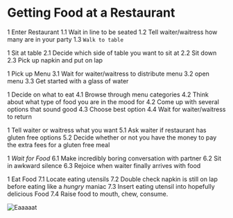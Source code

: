 # Getting Food at a Restaurant

1 Enter Restaurant
  1.1 Wait in line to be seated
  1.2 Tell waiter/waitress how many are in your party
  1.3 `Walk to table`

1 Sit at table
  2.1 Decide which side of table you want to sit at
  2.2 Sit down
  2.3 Pick up napkin and put on lap

1 Pick up Menu
  3.1 Wait for waiter/waitress to distribute menu
  3.2 open menu
  3.3 Get started with a glass of water

1 Decide on what to eat
  4.1 Browse through menu categories
  4.2 Think about what type of food you are in the mood for
  4.2 Come up with several options that sound good
  4.3 Choose best option
  4.4 Wait for waiter/waitress to return

1 Tell waiter or waitress what you want
  5.1 Ask waiter if restaurant has gluten free options
  5.2 Decide whether or not you have the money to pay the extra fees for a gluten free meal

1 _Wait for Food_
  6.1 Make incredibly boring conversation with partner
  6.2 Sit in awkward silence
  6.3 Rejoice when waiter finally arrives with food
  
1 Eat Food
  7.1 Locate eating utensils
  7.2 Double check napkin is still on lap before eating like a *hungry* maniac
  7.3 Insert eating utensil into hopefully delicious Food
  7.4 Raise food to mouth, chew, consume.

![Eaaaaat](https://www.google.com/url?sa=i&source=images&cd=&cad=rja&uact=8&ved=2ahUKEwjW4Ke1o6bgAhUo2oMKHS3SCuMQjRx6BAgBEAU&url=https%3A%2F%2Fwww.youtube.com%2Fwatch%3Fv%3Db7Nd_1cujYM&psig=AOvVaw3mIyAnhWx228aJ4ZWLDh7B&ust=1549513937465432)
